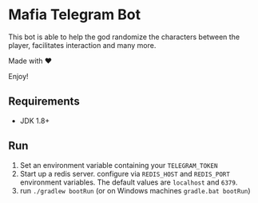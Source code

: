 # Mafia Telegram Bot
This bot is able to help the god randomize the characters between the player, facilitates interaction and many more.

Made with ♥

Enjoy!


## Requirements
- JDK 1.8+


## Run
1. Set an environment variable containing your `TELEGRAM_TOKEN`
2. Start up a redis server. configure via `REDIS_HOST` and `REDIS_PORT` environment variables.
   The default values are `localhost` and `6379`.
3. run `./gradlew bootRun` (or on Windows machines `gradle.bat bootRun`)
